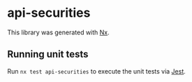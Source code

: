 # api-securities

This library was generated with [Nx](https://nx.dev).

## Running unit tests

Run `nx test api-securities` to execute the unit tests via [Jest](https://jestjs.io).
